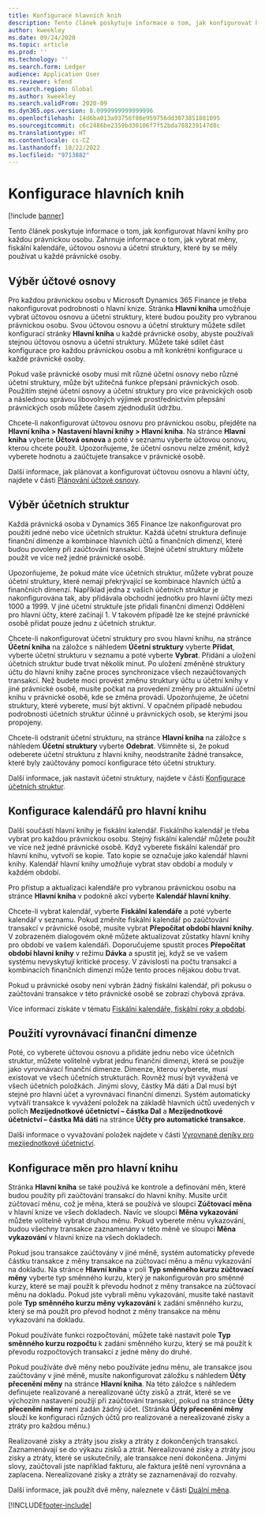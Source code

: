 ```yaml
---
title: Konfigurace hlavních knih
description: Tento článek poskytuje informace o tom, jak konfigurovat hlavní knihy pro každou právnickou osobu. Zahrnuje informace o tom, jak vybrat měny, fiskální kalendáře, účtovou osnovu a účetní struktury, které by se měly používat u každé právnické osoby.
author: kweekley
ms.date: 09/24/2020
ms.topic: article
ms.prod: ''
ms.technology: ''
ms.search.form: Ledger
audience: Application User
ms.reviewer: kfend
ms.search.region: Global
ms.author: kweekley
ms.search.validFrom: 2020-09
ms.dyn365.ops.version: 8.0999999999999996
ms.openlocfilehash: 14d6ba013a93756f86e959756dd3073851881095
ms.sourcegitcommit: c6c2486be2359bd30106f7f52bda788239147d8c
ms.translationtype: HT
ms.contentlocale: cs-CZ
ms.lasthandoff: 10/22/2022
ms.locfileid: "9713882"
---
```

# <a name="configure-ledgers"></a>Konfigurace hlavních knih

[!include [banner](../includes/banner.md)]

Tento článek poskytuje informace o tom, jak konfigurovat hlavní knihy pro každou právnickou osobu. Zahrnuje informace o tom, jak vybrat měny, fiskální kalendáře, účtovou osnovu a účetní struktury, které by se měly používat u každé právnické osoby.

## <a name="selecting-the-chart-of-accounts"></a>Výběr účtové osnovy

Pro každou právnickou osobu v Microsoft Dynamics 365 Finance je třeba nakonfigurovat podrobnosti o hlavní knize. Stránka **Hlavní kniha** umožňuje vybrat účtovou osnovu a účetní struktury, které budou použity pro vybranou právnickou osobu. Svou účtovou osnovu a účetní struktury můžete sdílet konfigurací stránky **Hlavní kniha** u každé právnické osoby, abyste používali stejnou účtovou osnovu a účetní struktury. Můžete také sdílet část konfigurace pro každou právnickou osobu a mít konkrétní konfigurace u každé právnické osoby.

Pokud vaše právnické osoby musí mít různé účetní osnovy nebo různé účetní struktury, může být užitečná funkce přepsání právnických osob. Použitím stejné účetní osnovy a účetní struktury pro více právnických osob a následnou správou libovolných výjimek prostřednictvím přepsání právnických osob můžete časem zjednodušit údržbu.

Chcete-li nakonfigurovat účtovou osnovu pro právnickou osobu, přejděte na **Hlavní kniha \> Nastavení hlavní knihy \> Hlavní kniha**. Na stránce **Hlavní kniha** vyberte **Účtová osnova** a poté v seznamu vyberte účtovou osnovu, kterou chcete použít. Upozorňujeme, že účetní osnovu nelze změnit, když vyberete hodnotu a zaúčtujete transakce v právnické osobě.

Další informace, jak plánovat a konfigurovat účtovou osnovu a hlavní účty, najdete v části [Plánování účtové osnovy](plan-chart-of-accounts.md).

## <a name="selecting-account-structures"></a>Výběr účetních struktur

Každá právnická osoba v Dynamics 365 Finance lze nakonfigurovat pro použití jedné nebo více účetních struktur. Každá účetní struktura definuje finanční dimenze a kombinace hlavních účtů a finančních dimenzí, které budou povoleny při zaúčtování transakcí. Stejné účetní struktury můžete použít ve více než jedné právnické osobě.

Upozorňujeme, že pokud máte více účetních struktur, můžete vybrat pouze účetní struktury, které nemají překrývající se kombinace hlavních účtů a finančních dimenzí. Například jedna z vašich účetních struktur je nakonfigurována tak, aby přidávala obchodní jednotku pro hlavní účty mezi 1000 a 1999. V jiné účetní struktuře jste přidali finanční dimenzi Oddělení pro hlavní účty, které začínají 1. V takovém případě lze ke stejné právnické osobě přidat pouze jednu z účetních struktur.

Chcete-li nakonfigurovat účetní struktury pro svou hlavní knihu, na stránce **Účetní kniha** na záložce s náhledem **Účetní struktury** vyberte **Přidat**, vyberte účetní strukturu v seznamu a poté vyberte **Vybrat**. Přidání a uložení účetních struktur bude trvat několik minut. Po uložení změněné struktury účtu do hlavní knihy začne proces synchronizace všech nezaúčtovaných transakcí. Než budete moci provést změnu struktury účtu u účetní knihy v jiné právnické osobě, musíte počkat na provedení změny pro aktuální účetní knihu v právnické osobě, kde se změna provádí. Upozorňujeme, že účetní struktury, které vyberete, musí být aktivní. V opačném případě nebudou podrobnosti účetních struktur účinné u právnických osob, se kterými jsou propojeny.

Chcete-li odstranit účetní strukturu, na stránce **Hlavní kniha** na záložce s náhledem **Účetní struktury** vyberte **Odebrat**. Všimněte si, že pokud odeberete účetní strukturu z hlavní knihy, neodstraníte žádné transakce, které byly zaúčtovány pomocí konfigurace této účetní struktury.

Další informace, jak nastavit účetní struktury, najdete v části [Konfigurace účetních struktur](configure-account-structures.md).

## <a name="configuring-calendars-for-the-ledger"></a>Konfigurace kalendářů pro hlavní knihu

Další součástí hlavní knihy je fiskální kalendář. Fiskálního kalendář je třeba vybrat pro každou právnickou osobu. Stejný fiskální kalendář můžete použít ve více než jedné právnické osobě. Když vyberete fiskální kalendář pro hlavní knihu, vytvoří se kopie. Tato kopie se označuje jako kalendář hlavní knihy. Kalendář hlavní knihy umožňuje vybrat stav období a moduly v každém období.

Pro přístup a aktualizaci kalendáře pro vybranou právnickou osobu na stránce **Hlavní kniha** v podokně akcí vyberte **Kalendář hlavní knihy**.

Chcete-li vybrat kalendář, vyberte **Fiskální kalendáře** a poté vyberte kalendář v seznamu. Pokud změníte fiskální kalendář po zaúčtování transakcí v právnické osobě, musíte vybrat **Přepočítat období hlavní knihy**. V zobrazeném dialogovém okně můžete aktualizovat zůstatky hlavní knihy pro období ve vašem kalendáři. Doporučujeme spustit proces **Přepočítat období hlavní knihy** v režimu **Dávka** a spustit jej, když se ve vašem systému nevyskytují kritické procesy. V závislosti na počtu transakcí a kombinacích finančních dimenzí může tento proces nějakou dobu trvat.

Pokud u právnické osoby není vybrán žádný fiskální kalendář, při pokusu o zaúčtování transakce v této právnické osobě se zobrazí chybová zpráva.

Více informací získáte v tématu [Fiskální kalendáře, fiskální roky a období](../budgeting/fiscal-calendars-fiscal-years-periods.md).

## <a name="using-a-balancing-financial-dimension"></a>Použití vyrovnávací finanční dimenze

Poté, co vyberete účtovou osnovu a přidáte jednu nebo více účetních struktur, můžete volitelně vybrat jednu finanční dimenzi, která se použije jako vyrovnávací finanční dimenze. Dimenze, kterou vyberete, musí existovat ve všech účetních strukturách. Rovněž musí být vyvážená ve všech účetních položkách. Jinými slovy, částky Má dáti a Dal musí být stejné pro hlavní účet a vyrovnávací finanční dimenzi. Systém automaticky vytváří transakce k vyvážení položek na základě hlavních účtů uvedených v polích **Mezijednotkové účetnictví – částka Dal** a **Mezijednotkové účetnictví – částka Má dáti** na stránce **Účty pro automatické transakce**.

Další informace o vyvažování položek najdete v části [Vyrovnané deníky pro mezijednotkové účetnictví](example-balanced-journals-interunit-accounting.md).

## <a name="configuring-currencies-for-the-ledger"></a>Konfigurace měn pro hlavní knihu

Stránka **Hlavní kniha** se také používá ke kontrole a definování měn, které budou použity při zaúčtování transakcí do hlavní knihy. Musíte určit zúčtovací měnu, což je měna, která se používá ve sloupci **Zúčtovací měna** v hlavní knize ve všech dokladech. Navíc ve sloupci **Měna vykazování** můžete volitelně vybrat druhou měnu. Pokud vyberete měnu vykazování, budou všechny transakce zaznamenány v této měně ve sloupci **Měna vykazování** v hlavní knize na všech dokladech.

Pokud jsou transakce zaúčtovány v jiné měně, systém automaticky převede částku transakce z měny transakce na zúčtovací měnu a měnu vykazování na dokladu. Na stránce **Hlavní kniha** v poli **Typ směnného kurzu zúčtovací měny** vyberte typ směnného kurzu, který je nakonfigurován pro směnné kurzy, které se mají použít k převodu hodnot z měny transakce na zúčtovací měnu na dokladu. Pokud jste vybrali měnu vykazování, musíte také nastavit pole **Typ směnného kurzu měny vykazování** k zadání směnného kurzu, který se má použít pro převod hodnot z měny transakce na měnu vykazování na dokladu.

Pokud používáte funkci rozpočtování, můžete také nastavit pole **Typ směnného kurzu rozpočtu** k zadání směnného kurzu, který se má použít k převodu rozpočtových transakcí z jedné měny do druhé.

Pokud používáte dvě měny nebo používáte jednu měnu, ale transakce jsou zaúčtovány v jiné měně, musíte nakonfigurovat záložku s náhledem **Účty přecenění měny** na stránce **Hlavní kniha**. Na této záložce s náhledem definujete realizované a nerealizované účty zisků a ztrát, které se ve výchozím nastavení použijí při zaúčtování transakcí, pokud na stránce **Účty přecenění měny** není zadán žádný účet. (Stránka **Účty přecenění měny** slouží ke konfiguraci různých účtů pro realizované a nerealizované zisky a ztráty pro každou měnu.)

Realizované zisky a ztráty jsou zisky a ztráty z dokončených transakcí. Zaznamenávají se do výkazu zisků a ztrát. Nerealizované zisky a ztráty jsou zisky a ztráty, které se uskutečnily, ale transakce není dokončena. Jinými slovy, zaúčtovali jste například fakturu, ale faktura ještě není vyrovnána a zaplacena. Nerealizované zisky a ztráty se zaznamenávají do rozvahy.

Další informace, jak použít dvě měny, naleznete v části [Duální měna](dual-currency.md).


[!INCLUDE[footer-include](../../includes/footer-banner.md)]
